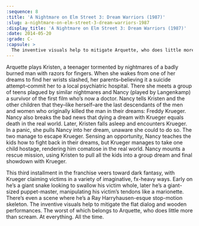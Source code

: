 ```yaml
---
:sequence: 8
:title: 'A Nightmare on Elm Street 3: Dream Warriors (1987)'
:slug: a-nightmare-on-elm-street-3-dream-warriors-1987
:display_title: 'A Nightmare on Elm Street 3: Dream Warriors (1987)'
:date: 2014-05-20
:grade: C-
:capsule: >
  The inventive visuals help to mitigate Arquette, who does little more than scream. At everything. All the time.
---
```

Arquette plays Kristen, a teenager tormented by nightmares of a badly burned man with razors for fingers. When she wakes from one of her dreams to find her wrists slashed, her parents–believing it a suicide attempt–commit her to a local psychiatric hospital. There she meets a group of teens plagued by similar nightmares and Nancy (played by Langenkamp) a survivor of the first film who’s now a doctor. Nancy tells Kristen and the other children that they–like herself–are the last descendants of the men and women who originally killed the man in their dreams: Freddy Krueger. Nancy also breaks the bad news that dying a dream with Krueger equals death in the real world. Later, Kristen falls asleep and encounters Krueger. In a panic, she pulls Nancy into her dream, unaware she could to do so. The two manage to escape Krueger. Sensing an opportunity, Nancy teaches the kids how to fight back in their dreams, but Krueger manages to take one child hostage, rendering him comatose in the real world. Nancy mounts a rescue mission, using Kristen to pull all the kids into a group dream and final showdown with Krueger.

This third installment in the franchise veers toward dark fantasy, with Krueger claiming victims in a variety of imaginative, fx-heavy ways. Early on he’s a giant snake looking to swallow his victim whole, later he’s a giant-sized puppet-master, manipulating his victim’s tendons like a marionette. There’s even a scene where he’s a Ray Harryhausen-esque stop-motion skeleton. The inventive visuals help to mitigate the flat dialog and wooden performances. The worst of which belongs to Arquette, who does little more than scream. At everything. All the time.

